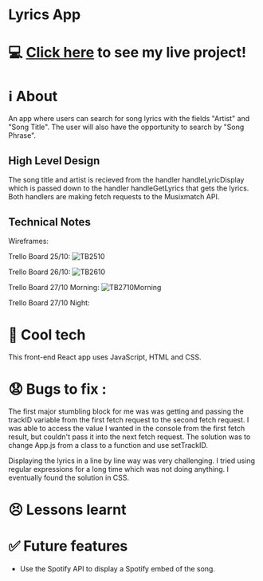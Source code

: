 # Lyrics App

# :computer: [Click here](https://lyricsapp.surge.sh/) to see my live project!

# :information_source: About 
An app where users can search for song lyrics with the fields "Artist" and "Song Title". The user will also have the opportunity to search by "Song Phrase".

## High Level Design
The song title and artist is recieved from the handler handleLyricDisplay which is passed down to the handler handleGetLyrics that gets the lyrics. Both handlers are making fetch requests to the Musixmatch API.  

## Technical Notes
Wireframes:

Trello Board 25/10:
![TB2510](https://i.imgur.com/zaAP9rc.jpeg)

Trello Board 26/10:
![TB2610](https://i.imgur.com/2YBzRpT.jpeg)

Trello Board 27/10 Morning:
![TB2710Morning](https://i.imgur.com/Yel5pO6.jpg)

Trello Board 27/10 Night:

# :rocket: Cool tech
This front-end React app uses JavaScript, HTML and CSS.

# :anguished: Bugs to fix :
The first major stumbling block for me was was getting and passing the trackID variable from the first fetch request to the second fetch request. I was able to access the value I wanted in the console from the first fetch result, but couldn't pass it into the next fetch request. The solution was to change App.js from a class to a function and use setTrackID.  

Displaying the lyrics in a line by line way was very challenging. I tried using regular expressions for a long time which was not doing anything. I eventually found the solution in CSS.

# :persevere: Lessons learnt

# :white_check_mark: Future features
- Use the Spotify API to display a Spotify embed of the song. 
